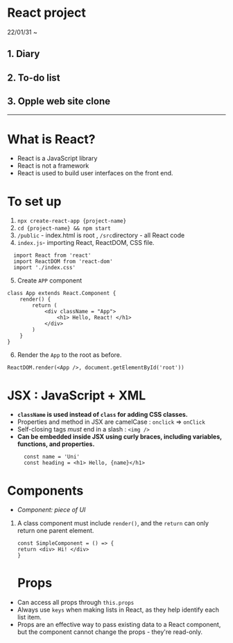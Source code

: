 # React project
22/01/31 ~ 

## 1. Diary 
## 2. To-do list 
## 3. Opple web site clone
----

# What is React? 
* React is a JavaScript library
* React is not a framework
* React is used to build user interfaces on the front end.

# To set up 
1.  `npx create-react-app {project-name}`
2. `cd {project-name} && npm start`
3. `/public` - index.html is root , `/src`directory - all React code
4. `index.js`- importing React, ReactDOM, CSS file.
```
  import React from 'react'
  import ReactDOM from 'react-dom'
  import './index.css' 
  ```
5. Create `APP` component 
````
class App extends React.Component {
    render() {
        return (
            <div className = "App">
                <h1> Hello, React! </h1>
            </div>
        )
    }
}
````
6. Render the `App` to the root as before.
``````
ReactDOM.render(<App />, document.getElementById('root'))
``````

# JSX : JavaScript + XML
* <b>`className` is used instead of `class` for adding CSS classes. </b>
* Properties and method in JSX are camelCase 
: `onclick` => `onClick`
* Self-closing tags <i>must</i> end in a slash 
: `<img />`
* <b>Can be embedded inside JSX using curly braces, including variables, functions, and properties. </b>
  ``` 
    const name = 'Uni'
    const heading = <h1> Hello, {name}</h1>
    ```

# Components
* <i>Component: piece of UI</i>

1. A class component must include `render()`, and the `return` can only return one parent element.
    ```
    const SimpleComponent = () => {
    return <div> Hi! </div>
    }
    ```

    # Props
* Can access all props through `this.props` 
* Always use `keys` when making lists in React, as they help identify each list item.
* Props are an effective way to pass existing data to a React component, but the component cannot change the props - they're read-only.